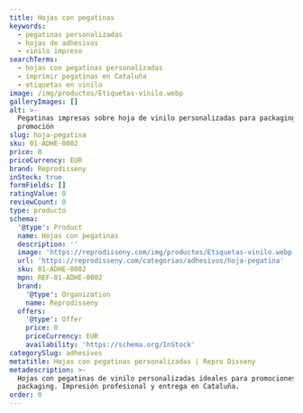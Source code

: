 ```yaml
---
title: Hojas con pegatinas
keywords:
  - pegatinas personalizadas
  - hojas de adhesivos
  - vinilo impreso
searchTerms:
  - hojas con pegatinas personalizadas
  - imprimir pegatinas en Cataluña
  - etiquetas en vinilo
image: /img/productos/Etiquetas-vinilo.webp
galleryImages: []
alt: >-
  Pegatinas impresas sobre hoja de vinilo personalizadas para packaging y
  promoción
slug: hoja-pegatina
sku: 01-ADHE-0002
price: 0
priceCurrency: EUR
brand: Reprodisseny
inStock: true
formFields: []
ratingValue: 0
reviewCount: 0
type: producto
schema:
  '@type': Product
  name: Hojas con pegatinas
  description: ''
  image: 'https://reprodisseny.com/img/productos/Etiquetas-vinilo.webp'
  url: 'https://reprodisseny.com/categorias/adhesivos/hoja-pegatina'
  sku: 01-ADHE-0002
  mpn: REF-01-ADHE-0002
  brand:
    '@type': Organization
    name: Reprodisseny
  offers:
    '@type': Offer
    price: 0
    priceCurrency: EUR
    availability: 'https://schema.org/InStock'
categorySlug: adhesivos
metatitle: Hojas con pegatinas personalizadas | Repro Disseny
metadescription: >-
  Hojas con pegatinas de vinilo personalizadas ideales para promociones y
  packaging. Impresión profesional y entrega en Cataluña.
order: 0
---
```


